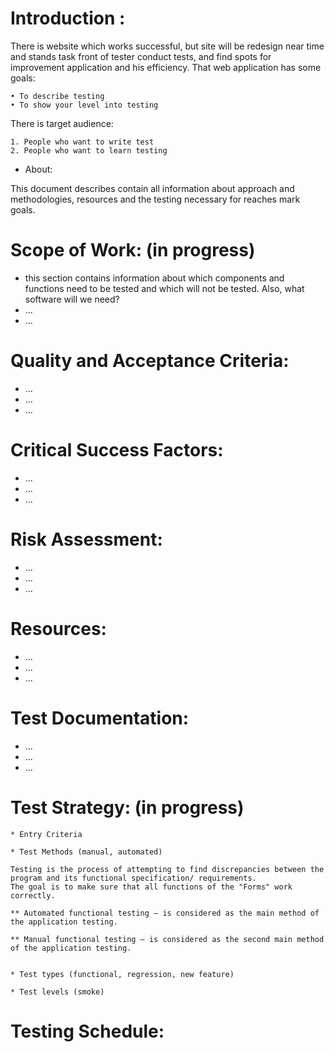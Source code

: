 # Introduction :

There is website which works successful, but site will be redesign near time and stands task front of tester conduct tests, and find spots for improvement application and his efficiency. That web application has some goals:

    • To describe testing
    • To show your level into testing

There is target audience:

    1. People who want to write test
    2. People who want to learn testing

* About:

This document describes contain all information about approach and methodologies, resources and the testing necessary for reaches mark goals.

      
# Scope of Work: (in progress)

* this section contains information about which components and functions need to be tested and which will not be tested. Also, what software will we need?
* ... 
* ...

# Quality and Acceptance Criteria:

* ...
* ...
* ...

# Critical Success Factors: 

* ...
* ...
* ...

# Risk Assessment: 

* ...
* ...
* ...

# Resources:

* ...
* ...
* ...

# Test Documentation:

* ...
* ...
* ...

# Test Strategy: (in progress)

    * Entry Criteria

    * Test Methods (manual, automated)

    Testing is the process of attempting to find discrepancies between the program and its functional specification/ requirements. 
    The goal is to make sure that all functions of the "Forms" work correctly.

    ** Automated functional testing – is considered as the main method of the application testing.

    ** Manual functional testing – is considered as the second main method of the application testing.


    * Test types (functional, regression, new feature)

    * Test levels (smoke)

# Testing Schedule: